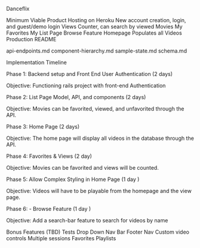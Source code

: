 Danceflix

Minimum Viable Product
Hosting on Heroku
New account creation, login, and guest/demo login
Views Counter, can search by viewed Movies
My Favorites
My List Page
Browse Feature
Homepage Populates all Videos
Production README

api-endpoints.md
component-hierarchy.md
sample-state.md
schema.md

Implementation Timeline

Phase 1: Backend setup and Front End User Authentication (2 days)

Objective: Functioning rails project with front-end Authentication

Phase 2: List Page Model, API, and components (2 days)

Objective: Movies can be favorited, viewed, and unfavorited through the API.

Phase 3: Home Page (2 days)

Objective: The home page will display all videos in the database through the API.

Phase 4: Favorites & Views (2 day)

Objective: Movies can be favorited and views will be counted.

Phase 5: Allow Complex Styling in Home Page (1 day )

Objective: Videos will have to be playable from the homepage and the view page.

Phase 6: - Browse Feature (1 day )

Objective: Add a search-bar feature to search for videos by name

Bonus Features (TBD)
Tests
Drop Down Nav Bar
Footer Nav
Custom video controls
Multiple sessions
Favorites Playlists
